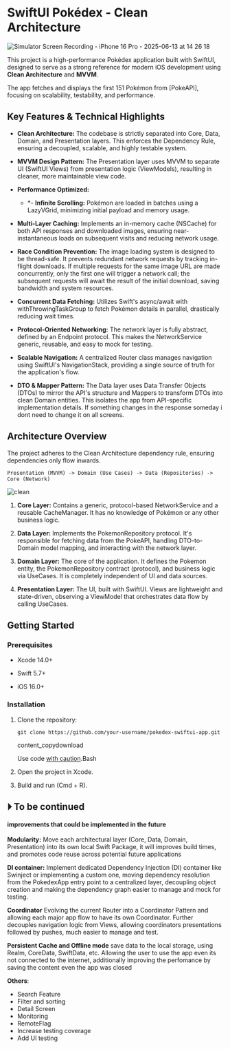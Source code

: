 # SwiftUI Pokédex - Clean Architecture
![Simulator Screen Recording - iPhone 16 Pro - 2025-06-13 at 14 26 18](https://github.com/user-attachments/assets/faf4e095-2503-414f-ae6b-be9f353a1b49)

This project is a high-performance Pokédex application built with SwiftUI, designed to serve as a strong reference for modern iOS development using **Clean Architecture** and **MVVM**.

The app fetches and displays the first 151 Pokémon from [PokeAPI], focusing on scalability, testability, and performance.

## Key Features & Technical Highlights

-   **Clean Architecture:** The codebase is strictly separated into Core, Data, Domain, and Presentation layers. This enforces the Dependency Rule, ensuring a decoupled, scalable, and highly testable system.
    
-   **MVVM Design Pattern:** The Presentation layer uses MVVM to separate UI (SwiftUI Views) from presentation logic (ViewModels), resulting in cleaner, more maintainable view code.
    
-   **Performance Optimized:**
    
    -   *-   **Infinite Scrolling:** Pokémon are loaded in batches using a LazyVGrid, minimizing initial payload and memory usage.
    
-   **Multi-Layer Caching:** Implements an in-memory cache (NSCache) for both API responses and downloaded images, ensuring near-instantaneous loads on subsequent visits and reducing network usage.
    
-   **Race Condition Prevention:** The image loading system is designed to be thread-safe. It prevents redundant network requests by tracking in-flight downloads. If multiple requests for the same image URL are made concurrently, only the first one will trigger a network call; the subsequent requests will await the result of the initial download, saving bandwidth and system resources.
    
-   **Concurrent Data Fetching:** Utilizes Swift's async/await with withThrowingTaskGroup to fetch Pokémon details in parallel, drastically reducing wait times.
        
-   **Protocol-Oriented Networking:** The network layer is fully abstract, defined by an Endpoint protocol. This makes the NetworkService generic, reusable, and easy to mock for testing.
    
-   **Scalable Navigation:** A centralized Router class manages navigation using SwiftUI's NavigationStack, providing a single source of truth for the application's flow.
    
-   **DTO & Mapper Pattern:** The Data layer uses Data Transfer Objects (DTOs) to mirror the API's structure and Mappers to transform DTOs into clean Domain entities. This isolates the app from API-specific implementation details. If something changes in the response someday i dont need to change it on all screens.
    

## Architecture Overview

The project adheres to the Clean Architecture dependency rule, ensuring dependencies only flow inwards.

```
Presentation (MVVM) -> Domain (Use Cases) -> Data (Repositories) -> Core (Network)
```
![clean](https://github.com/user-attachments/assets/5dbfbbf3-1128-4003-9f2f-f3c6c208d1c2)


1.  **Core Layer:** Contains a generic, protocol-based NetworkService and a reusable CacheManager. It has no knowledge of Pokémon or any other business logic.
    
2.  **Data Layer:** Implements the PokemonRepository protocol. It's responsible for fetching data from the PokeAPI, handling DTO-to-Domain model mapping, and interacting with the network layer.
    
3.  **Domain Layer:** The core of the application. It defines the Pokemon entity, the PokemonRepository contract (protocol), and business logic via UseCases. It is completely independent of UI and data sources.
    
4.  **Presentation Layer:** The UI, built with SwiftUI. Views are lightweight and state-driven, observing a ViewModel that orchestrates data flow by calling UseCases.
    

## Getting Started

### Prerequisites

-   Xcode 14.0+
    
-   Swift 5.7+
    
-   iOS 16.0+
    

### Installation

1.  Clone the repository:
    
    ```
    git clone https://github.com/your-username/pokedex-swiftui-app.git
    ```
    
    content_copydownload
    
    Use code  [with caution](https://support.google.com/legal/answer/13505487).Bash
    
2.  Open the project in Xcode.
    
3.  Build and run (Cmd + R).

## ⏵ To be continued
#### improvements that could be implemented in the future

**Modularity:** Move each architectural layer (Core, Data, Domain, Presentation) into its own local Swift Package, it will improves build times, and promotes code reuse across potential future applications

**DI container:** Implement dedicated Dependency Injection (DI) container like Swinject or implementing a custom one, moving dependency resolution from the PokedexApp entry point to a centralized layer, decoupling object creation and making the dependency graph easier to manage and mock for testing.
    
**Coordinator** Evolving the current Router into a Coordinator Pattern and allowing each major app flow to have its own Coordinator. Further decouples navigation logic from Views, allowing coordinators presentations followed by pushes, much easier to manage and test.

**Persistent Cache and Offline mode**  save data to the local storage, using Realm, CoreData, SwiftData, etc. 
Allowing the user to use the app even its not connected to the internet, additionally improving the perfomance by saving the content even the app was closed

**Others**:
* Search Feature 
* Filter and sorting
* Detail Screen
* Monitoring
* RemoteFlag 
* Increase testing coverage
* Add UI testing
